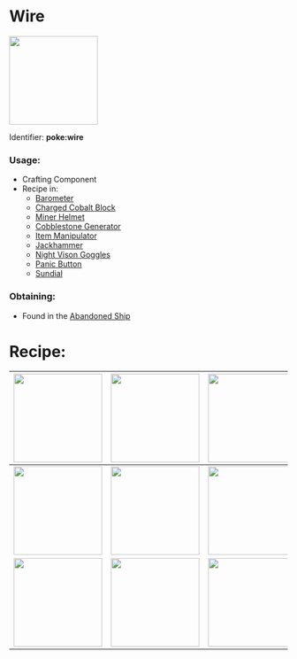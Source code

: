 # Wire
<a href="https://github.com/ItsMePok/PFE/wiki/Wire"><img src="https://github.com/user-attachments/assets/011c3700-9b07-41f7-aff6-c850b73dc304" width="160"/></a>

Identifier: **poke:wire**

### Usage:
* Crafting Component
* Recipe in:
  * [Barometer](https://github.com/ItsMePok/PFE/wiki/Barometer)
  * [Charged Cobalt Block](https://github.com/ItsMePok/PFE/wiki/Charged-Cobalt-Block)
  * [Miner Helmet](https://github.com/ItsMePok/PFE/wiki/Miner-Hemlet)
  * [Cobblestone Generator](https://github.com/ItsMePok/PFE/wiki/Cobblestone-Generator)
  * [Item Manipulator](https://github.com/ItsMePok/PFE/wiki/Item-Manipulator)
  * [Jackhammer](https://github.com/ItsMePok/PFE/wiki/Jackhammer)
  * [Night Vison Goggles](https://github.com/ItsMePok/PFE/wiki/Night-Vision-Goggles)
  * [Panic Button](https://github.com/ItsMePok/PFE/wiki/Panic-Button)
  * [Sundial](https://github.com/ItsMePok/PFE/wiki/Sundial)

### Obtaining:
  * Found in the [Abandoned Ship](https://github.com/ItsMePok/PFE/wiki/Abandoned-Ship)
# Recipe:
|<a href="https://github.com/ItsMePok/PFE/wiki/Plastic"><img src="https://github.com/user-attachments/assets/ef6c978f-76ec-48e4-aa89-29c2d98f4624" width="160"/></a>|<a href="https://minecraft.wiki/w/Copper_Ingot"><img src="https://minecraft.wiki/images/Copper_Ingot_JE2_BE1.png?0d410" width="160"/></a>|<a href="https://github.com/ItsMePok/PFE/wiki/Plastic"><img src="https://github.com/user-attachments/assets/ef6c978f-76ec-48e4-aa89-29c2d98f4624" width="160"/></a>|
|---|---|---|
|<a href="https://github.com/ItsMePok/PFE/wiki/Plastic"><img src="https://github.com/user-attachments/assets/ef6c978f-76ec-48e4-aa89-29c2d98f4624" width="160"/></a>|<a href="https://minecraft.wiki/w/Copper_Ingot"><img src="https://minecraft.wiki/images/Copper_Ingot_JE2_BE1.png?0d410" width="160"/></a>|<a href="https://github.com/ItsMePok/PFE/wiki/Plastic"><img src="https://github.com/user-attachments/assets/ef6c978f-76ec-48e4-aa89-29c2d98f4624" width="160"/></a>|
|<a href="https://github.com/ItsMePok/PFE/wiki/Plastic"><img src="https://github.com/user-attachments/assets/ef6c978f-76ec-48e4-aa89-29c2d98f4624" width="160"/></a>|<a href="https://minecraft.wiki/w/Copper_Ingot"><img src="https://minecraft.wiki/images/Copper_Ingot_JE2_BE1.png?0d410" width="160"/></a>|<a href="https://github.com/ItsMePok/PFE/wiki/Plastic"><img src="https://github.com/user-attachments/assets/ef6c978f-76ec-48e4-aa89-29c2d98f4624" width="160"/></a>|